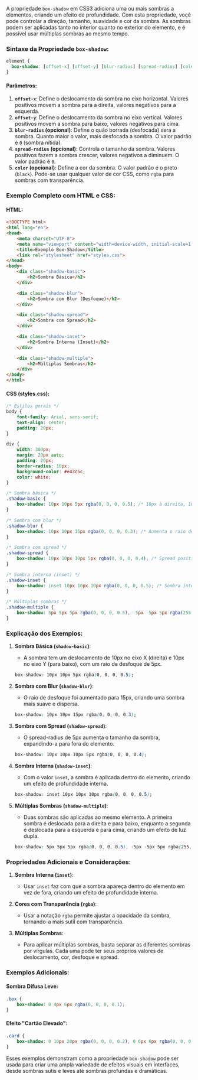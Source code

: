 A propriedade `box-shadow` em CSS3 adiciona uma ou mais sombras a elementos, criando um efeito de profundidade. Com esta propriedade, você pode controlar a direção, tamanho, suavidade e cor da sombra. As sombras podem ser aplicadas tanto no interior quanto no exterior do elemento, e é possível usar múltiplas sombras ao mesmo tempo.

### Sintaxe da Propriedade `box-shadow`:
```css
element {
  box-shadow: [offset-x] [offset-y] [blur-radius] [spread-radius] [color];
}
```

#### Parâmetros:
1. **`offset-x`**: Define o deslocamento da sombra no eixo horizontal. Valores positivos movem a sombra para a direita, valores negativos para a esquerda.
2. **`offset-y`**: Define o deslocamento da sombra no eixo vertical. Valores positivos movem a sombra para baixo, valores negativos para cima.
3. **`blur-radius` (opcional)**: Define o quão borrada (desfocada) será a sombra. Quanto maior o valor, mais desfocada a sombra. O valor padrão é `0` (sombra nítida).
4. **`spread-radius` (opcional)**: Controla o tamanho da sombra. Valores positivos fazem a sombra crescer, valores negativos a diminuem. O valor padrão é `0`.
5. **`color` (opcional)**: Define a cor da sombra. O valor padrão é o preto (`black`). Pode-se usar qualquer valor de cor CSS, como `rgba` para sombras com transparência.

### Exemplo Completo com HTML e CSS:

#### HTML:
```html
<!DOCTYPE html>
<html lang="en">
<head>
    <meta charset="UTF-8">
    <meta name="viewport" content="width=device-width, initial-scale=1.0">
    <title>Exemplo Box-Shadow</title>
    <link rel="stylesheet" href="styles.css">
</head>
<body>
    <div class="shadow-basic">
        <h2>Sombra Básica</h2>
    </div>

    <div class="shadow-blur">
        <h2>Sombra com Blur (Desfoque)</h2>
    </div>

    <div class="shadow-spread">
        <h2>Sombra com Spread</h2>
    </div>

    <div class="shadow-inset">
        <h2>Sombra Interna (Inset)</h2>
    </div>

    <div class="shadow-multiple">
        <h2>Múltiplas Sombras</h2>
    </div>
</body>
</html>
```

#### CSS (styles.css):
```css
/* Estilos gerais */
body {
    font-family: Arial, sans-serif;
    text-align: center;
    padding: 20px;
}

div {
    width: 300px;
    margin: 20px auto;
    padding: 20px;
    border-radius: 10px;
    background-color: #e43c5c;
    color: white;
}

/* Sombra básica */
.shadow-basic {
    box-shadow: 10px 10px 5px rgba(0, 0, 0, 0.5); /* 10px à direita, 10px para baixo, 5px de desfoque */
}

/* Sombra com blur */
.shadow-blur {
    box-shadow: 10px 10px 15px rgba(0, 0, 0, 0.3); /* Aumenta o raio de desfoque para 15px */
}

/* Sombra com spread */
.shadow-spread {
    box-shadow: 10px 10px 10px 5px rgba(0, 0, 0, 0.4); /* Spread positivo de 5px */
}

/* Sombra interna (inset) */
.shadow-inset {
    box-shadow: inset 10px 10px 10px rgba(0, 0, 0, 0.5); /* Sombra interna com inset */
}

/* Múltiplas sombras */
.shadow-multiple {
    box-shadow: 5px 5px 5px rgba(0, 0, 0, 0.5), -5px -5px 5px rgba(255, 255, 255, 0.5); /* Duas sombras */
}
```

### Explicação dos Exemplos:

1. **Sombra Básica (`shadow-basic`)**:
   - A sombra tem um deslocamento de 10px no eixo X (direita) e 10px no eixo Y (para baixo), com um raio de desfoque de 5px.
   ```css
   box-shadow: 10px 10px 5px rgba(0, 0, 0, 0.5);
   ```

2. **Sombra com Blur (`shadow-blur`)**:
   - O raio de desfoque foi aumentado para 15px, criando uma sombra mais suave e dispersa.
   ```css
   box-shadow: 10px 10px 15px rgba(0, 0, 0, 0.3);
   ```

3. **Sombra com Spread (`shadow-spread`)**:
   - O spread-radius de 5px aumenta o tamanho da sombra, expandindo-a para fora do elemento.
   ```css
   box-shadow: 10px 10px 10px 5px rgba(0, 0, 0, 0.4);
   ```

4. **Sombra Interna (`shadow-inset`)**:
   - Com o valor `inset`, a sombra é aplicada dentro do elemento, criando um efeito de profundidade interna.
   ```css
   box-shadow: inset 10px 10px 10px rgba(0, 0, 0, 0.5);
   ```

5. **Múltiplas Sombras (`shadow-multiple`)**:
   - Duas sombras são aplicadas ao mesmo elemento. A primeira sombra é deslocada para a direita e para baixo, enquanto a segunda é deslocada para a esquerda e para cima, criando um efeito de luz dupla.
   ```css
   box-shadow: 5px 5px 5px rgba(0, 0, 0, 0.5), -5px -5px 5px rgba(255, 255, 255, 0.5);
   ```

### Propriedades Adicionais e Considerações:

1. **Sombra Interna (`inset`)**:
   - Usar `inset` faz com que a sombra apareça dentro do elemento em vez de fora, criando um efeito de profundidade interna.

2. **Cores com Transparência (`rgba`)**:
   - Usar a notação `rgba` permite ajustar a opacidade da sombra, tornando-a mais sutil com transparência.
   
3. **Múltiplas Sombras**:
   - Para aplicar múltiplas sombras, basta separar as diferentes sombras por vírgulas. Cada uma pode ter seus próprios valores de deslocamento, cor, desfoque e spread.

### Exemplos Adicionais:

#### Sombra Difusa Leve:
```css
.box {
    box-shadow: 0 4px 6px rgba(0, 0, 0, 0.1);
}
```

#### Efeito "Cartão Elevado":
```css
.card {
    box-shadow: 0 10px 20px rgba(0, 0, 0, 0.2), 0 6px 6px rgba(0, 0, 0, 0.2);
}
```

Esses exemplos demonstram como a propriedade `box-shadow` pode ser usada para criar uma ampla variedade de efeitos visuais em interfaces, desde sombras sutis e leves até sombras profundas e dramáticas.
